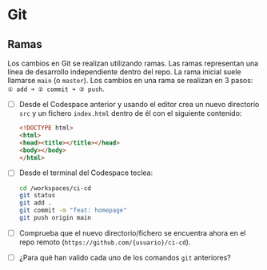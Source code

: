 # Git
## Ramas

Los cambios en Git se realizan utilizando ramas. Las ramas representan una línea de desarrollo independiente dentro del repo. La rama inicial suele llamarse `main` (o `master`). Los cambios en una rama se realizan en 3 pasos: `① add ➜ ② commit ➜ ③ push`.

<task-list title="Práctica Git - Entregable 2 de 6 - Ramas"></task-list>

- [ ] Desde el Codespace anterior y usando el editor crea un nuevo directorio `src` y un fichero `index.html` dentro de él con el siguiente contenido:
  ```html
  <!DOCTYPE html>
  <html>
  <head><title></title></head>
  <body></body>
  </html>
  ```

- [ ] Desde el terminal del Codespace teclea:
  ```bash
  cd /workspaces/ci-cd
  git status
  git add .
  git commit -m "feat: homepage"
  git push origin main
  ```
- [ ] Comprueba que el nuevo directorio/fichero se encuentra ahora en el repo remoto (`https://github.com/{usuario}/ci-cd`).

- [ ] ¿Para qué han valido cada uno de los comandos `git` anteriores?
